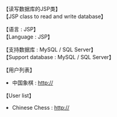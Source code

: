 【读写数据库的JSP类】<br/>
【JSP class to read and write database】

【语言 : JSP】<br/>
【Language : JSP】

【支持数据库 : MySQL / SQL Server】<br/>
【Support database : MySQL / SQL Server】

【用户列表】
<ul>
<li>中国象棋 : <a href="http://" target="_blank">http://</a></li>
</ul>
【User list】
<ul>
<li>Chinese Chess : <a href="http://" target="_blank">http://</a></li>
</ul>
